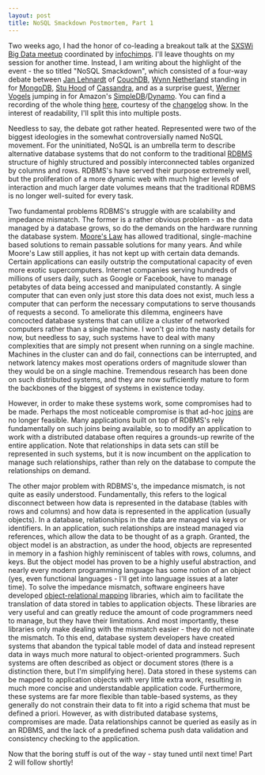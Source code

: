 ```yaml
---
layout: post
title: NoSQL Smackdown Postmortem, Part 1
---
```


Two weeks ago, I had the honor of co-leading a breakout talk at the [SXSWi](http://sxsw.com/interactive) [Big Data meetup](http://datacluster.infochimps.org/) coordinated by [infochimps](http://infochimps.org/). I'll leave thoughts on my session for another time. Instead, I am writing about the highlight of the event - the so titled "NoSQL Smackdown", which consisted of a four-way debate between [Jan Lehnardt](http://jan.prima.de/) of [CouchDB](http://couchdb.apache.org/), [Wynn Netherland](http://wynnnetherland.com/) standing in for [MongoDB](http://www.mongodb.org), [Stu Hood](http://twitter.com/stuhood) of [Cassandra](http://cassandra.apache.org/), and as a surprise guest, [Werner Vogels](http://www.allthingsdistributed.com/) jumping in for Amazon's [SimpleDB](http://aws.amazon.com/simpledb/)/[Dynamo](http://en.wikipedia.org/wiki/Dynamo_%28storage_system%29). You can find a recording of the whole thing [here](http://thechangelog.com/post/457259567/episode-0-1-8-nosql-smackdown), courtesy of the [changelog](http://thechangelog.com/) show. In the interest of readability, I'll split this into multiple posts.

Needless to say, the debate got rather heated. Represented were two of the biggest ideologies in the somewhat controversially named NoSQL movement. For the uninitiated, NoSQL is an umbrella term to describe alternative database systems that do not conform to the traditional [RDBMS](http://en.wikipedia.org/wiki/Relational_database_management_system) structure of highly structured and possibly interconnected tables organized by columns and rows. RDBMS's have served their purpose extremely well, but the proliferation of a more dynamic web with much higher levels of interaction and much larger date volumes means that the traditional RDBMS is no longer well-suited for every task.

Two fundamental problems RDBMS's struggle with are scalability and impedance mismatch. The former is a rather obvious problem - as the data managed by a database grows, so do the demands on the hardware running the database system. [Moore's Law](http://en.wikipedia.org/wiki/Moore%27s_law) has allowed traditional, single-machine based solutions to remain passable solutions for many years. And while Moore's Law still applies, it has not kept up with certain data demands. Certain applications can easily outstrip the computational capacity of even more exotic supercomputers. Internet companies serving hundreds of millions of users daily, such as Google or Facebook, have to manage petabytes of data being accessed and manipulated constantly. A single computer that can even only just store this data does not exist, much less a computer that can perform the necessary computations to serve thousands of requests a second. To ameliorate this dilemma, engineers have concocted database systems that can utilize a cluster of networked computers rather than a single machine. I won't go into the nasty details for now, but needless to say, such systems have to deal with many complexities that are simply not present when running on a single machine. Machines in the cluster can and do fail, connections can be interrupted, and network latency makes most operations orders of magnitude slower than they would be on a single machine. Tremendous research has been done on such distributed systems, and they are now sufficiently mature to form the backbones of the biggest of systems in existence today.

However, in order to make these systems work, some compromises had to be made. Perhaps the most noticeable compromise is that ad-hoc [joins](http://en.wikipedia.org/wiki/Join_%28SQL%29) are no longer feasible. Many applications built on top of RDBMS's rely fundamentally on such joins being available, so to modify an application to work with a distributed database often requires a grounds-up rewrite of the entire application. Note that relationships in data sets can still be represented in such systems, but it is now incumbent on the application to manage such relationships, rather than rely on the database to compute the relationships on demand.

The other major problem with RDBMS's, the impedance mismatch, is not quite as easily understood. Fundamentally, this refers to the logical disconnect between how data is represented in the database (tables with rows and columns) and how data is represented in the application (usually objects). In a database, relationships in the data are managed via keys or identifiers. In an application, such relationships are instead managed via references, which allow the data to be thought of as a graph. Granted, the object model is an abstraction, as under the hood, objects are represented in memory in a fashion highly reminiscent of tables with rows, columns, and keys. But the object model has proven to be a highly useful abstraction, and nearly every modern programming language has some notion of an object (yes, even functional languages - I'll get into language issues at a later time). To solve the impedance mismatch, software engineers have developed [object-relational mapping](http://en.wikipedia.org/wiki/Object-relational_mapping) libraries, which aim to facilitate the translation of data stored in tables to application objects. These libraries are very useful and can greatly reduce the amount of code programmers need to manage, but they have their limitations. And most importantly, these libraries only make dealing with the mismatch easier - they do not eliminate the mismatch. To this end, database system developers have created systems that abandon the typical table model of data and instead represent data in ways much more natural to object-oriented programmers. Such systems are often described as object or document stores (there is a distinction there, but I'm simplifying here). Data stored in these systems can be mapped to application objects with very little extra work, resulting in much more concise and understandable application code. Furthermore, these systems are far more flexible than table-based systems, as they generally do not constrain their data to fit into a rigid schema that must be defined a priori. However, as with distributed database systems, compromises are made. Data relationships cannot be queried as easily as in an RDBMS, and the lack of a predefined schema push data validation and consistency checking to the application.

Now that the boring stuff is out of the way - stay tuned until next time! Part 2 will follow shortly!
